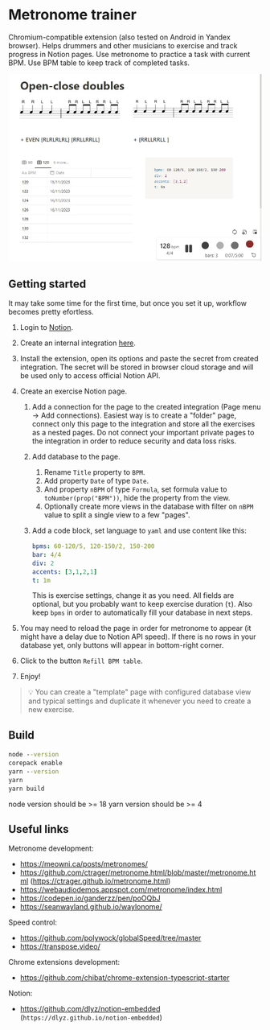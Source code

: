 # Metronome trainer

Chromium-compatible extension (also tested on Android in Yandex browser).
Helps drummers and other musicians to exercise and track progress in Notion pages.
Use metronome to practice a task with current BPM.
Use BPM table to keep track of completed tasks.

![example notion page](./example-notion-page.jpg)

## Getting started

It may take some time for the first time, but once you set it up, workflow becomes pretty efortless.

1. Login to [Notion](https://www.notion.so/).
2. Create an internal integration [here](https://www.notion.so/my-integrations).
3. Install the extension, open its options and paste the secret from created integration.
   The secret will be stored in browser cloud storage and will be used only to access official Notion API.
4. Create an exercise Notion page.
   1. Add a connection for the page to the created integration (Page menu -> Add connections).
      Easiest way is to create a "folder" page, connect only this page to the integration
      and store all the exercises as a nested pages.
      Do not connect your important private pages to the integration
      in order to reduce security and data loss risks.
   2. Add database to the page.
      1. Rename `Title` property to `BPM`.
      2. Add property `Date` of type `Date`.
      3. And property `nBPM` of type `Formula`,
         set formula value to `toNumber(prop("BPM"))`,
         hide the property from the view.
      4. Optionally create more views in the database with filter on `nBPM` value
         to split a single view to a few "pages".
   3. Add a code block, set language to `yaml` and use content like this:

      ```yaml
      bpms: 60-120/5, 120-150/2, 150-200
      bar: 4/4
      div: 2
      accents: [3,1,2,1]
      t: 1m
      ```

      This is exercise settings, change it as you need.
      All fields are optional, but you probably want to keep exercise duration (`t`).
      Also keep `bpms` in order to automatically fill your database in next steps.

5. You may need to reload the page in order for metronome to appear
   (it might have a delay due to Notion API speed).
   If there is no rows in your database yet, only buttons will appear in bottom-right corner.
6. Click to the button `Refill BPM table`.
7. Enjoy!

> :bulb: You can create a "template" page with configured database view and typical settings
> and duplicate it whenever you need to create a new exercise.

## Build

```cmd
node --version
corepack enable
yarn --version
yarn
yarn build
```

node version should be >= 18
yarn version should be >= 4

## Useful links

Metronome development:

- <https://meowni.ca/posts/metronomes/>
- <https://github.com/ctrager/metronome.html/blob/master/metronome.html> (<https://ctrager.github.io/metronome.html>)
- <https://webaudiodemos.appspot.com/metronome/index.html>
- <https://codepen.io/ganderzz/pen/poOQbJ>
- <https://seanwayland.github.io/waylonome/>

Speed control:

- <https://github.com/polywock/globalSpeed/tree/master>
- <https://transpose.video/>

Chrome extensions development:

- <https://github.com/chibat/chrome-extension-typescript-starter>

Notion:

- <https://github.com/dlyz/notion-embedded> (`https://dlyz.github.io/notion-embedded`)
